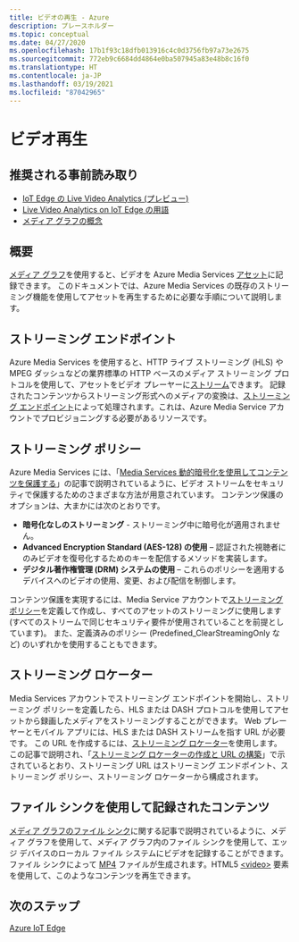 ```yaml
---
title: ビデオの再生 - Azure
description: プレースホルダー
ms.topic: conceptual
ms.date: 04/27/2020
ms.openlocfilehash: 17b1f93c18dfb013916c4c0d3756fb97a73e2675
ms.sourcegitcommit: 772eb9c6684dd4864e0ba507945a83e48b8c16f0
ms.translationtype: HT
ms.contentlocale: ja-JP
ms.lasthandoff: 03/19/2021
ms.locfileid: "87042965"
---
```

# <a name="video-playback"></a>ビデオ再生 

## <a name="suggested-pre-reading"></a>推奨される事前読み取り 

* [IoT Edge の Live Video Analytics (プレビュー)](overview.md)
* [Live Video Analytics on IoT Edge の用語](terminology.md)
* [メディア グラフの概念](media-graph-concept.md)

## <a name="overview"></a>概要  

[メディア グラフ](media-graph-concept.md)を使用すると、ビデオを Azure Media Services [アセット](terminology.md#asset)に記録できます。 このドキュメントでは、Azure Media Services の既存のストリーミング機能を使用してアセットを再生するために必要な手順について説明します。

## <a name="streaming-endpoint"></a>ストリーミング エンドポイント 

Azure Media Services を使用すると、HTTP ライブ ストリーミング (HLS) や MPEG ダッシュなどの業界標準の HTTP ベースのメディア ストリーミング プロトコルを使用して、アセットをビデオ プレーヤーに[ストリーム](terminology.md#streaming)できます。 記録されたコンテンツからストリーミング形式へのメディアの変換は、[ストリーミング エンドポイント](../latest/streaming-endpoint-concept.md)によって処理されます。これは、Azure Media Service アカウントでプロビジョニングする必要があるリソースです。

## <a name="streaming-policy"></a>ストリーミング ポリシー 

Azure Media Services には、「[Media Services 動的暗号化を使用してコンテンツを保護する](../latest/content-protection-overview.md)」の記事で説明されているように、ビデオ ストリームをセキュリティで保護するためのさまざまな方法が用意されています。 コンテンツ保護のオプションは、大まかには次のとおりです。

* **暗号化なしのストリーミング** - ストリーミング中に暗号化が適用されません。
* **Advanced Encryption Standard (AES-128) の使用** – 認証された視聴者にのみビデオを復号化するためのキーを配信するメソッドを実装します。
* **デジタル著作権管理 (DRM) システムの使用** – これらのポリシーを適用するデバイスへのビデオの使用、変更、および配信を制御します。

コンテンツ保護を実現するには、Media Service アカウントで[ストリーミング ポリシー](../latest/streaming-policy-concept.md)を定義して作成し、すべてのアセットのストリーミングに使用します (すべてのストリームで同じセキュリティ要件が使用されていることを前提としています)。 また、定義済みのポリシー (Predefined_ClearStreamingOnly など) のいずれかを使用することもできます。

## <a name="streaming-locator"></a>ストリーミング ロケーター  

Media Services アカウントでストリーミング エンドポイントを開始し、ストリーミング ポリシーを定義したら、HLS または DASH プロトコルを使用してアセットから録画したメディアをストリーミングすることができます。 Web プレーヤーとモバイル アプリには、HLS または DASH ストリームを指す URL が必要です。 この URL を作成するには、[ストリーミング ロケーター](../latest/streaming-locators-concept.md)を使用します。 この記事で説明され、「[ストリーミング ロケーターの作成と URL の構築](../latest/create-streaming-locator-build-url.md)」で示されているとおり、ストリーミング URL はストリーミング エンドポイント、ストリーミング ポリシー、ストリーミング ロケーターから構成されます。

## <a name="content-recorded-using-file-sink"></a>ファイル シンクを使用して記録されたコンテンツ  

[メディア グラフのファイル シンク](media-graph-concept.md#file-sink)に関する記事で説明されているように、メディア グラフを使用して、メディア グラフ内のファイル シンクを使用して、エッジ デバイスのローカル ファイル システムにビデオを記録することができます。 ファイル シンクによって [MP4](https://developer.mozilla.org/docs/Web/Media/Formats/Containers#MP4) ファイルが生成されます。HTML5 [&lt;video&gt;](https://developer.mozilla.org/docs/Web/HTML/Element/video) 要素を使用して、このようなコンテンツを再生できます。 

## <a name="next-steps"></a>次のステップ

[Azure IoT Edge](../../iot-edge/index.yml)
<!--
## Next steps

[Playback recording](playback-recording-how-to.md)
-->
